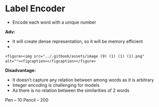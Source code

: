 # Label Encoder

* Encode each word with a unique number

**Adv:**

* It will create dense representation, so it will be memory efficient
*

    <figure><img src="../.gitbook/assets/image (9) (1) (1) (1).png" alt=""><figcaption></figcaption></figure>

**Disadvantage:**

* It doesn’t capture any relation between among words as it is arbitrary
* Integer encoding is challenging for models
* As there is no relation between the similarities of 2 words

Pen – 10              Pencil – 200
